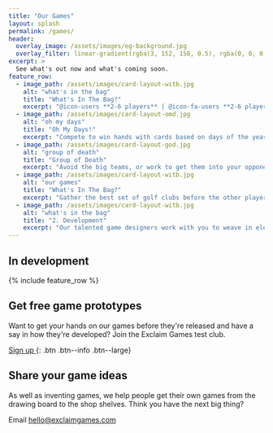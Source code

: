 ```yaml
---
title: "Our Games"
layout: splash
permalink: /games/
header:
  overlay_image: /assets/images/eg-background.jpg
  overlay_filter: linear-gradient(rgba(3, 152, 158, 0.5), rgba(0, 0, 0, 0.5))
excerpt: >
  See what's out now and what's coming soon.
feature_row:
  - image_path: /assets/images/card-layout-witb.jpg
    alt: "what's in the bag"
    title: "What's In The Bag?"
    excerpt: "@icon-users **2-6 players** | @icon-fa-users **2-6 players** | @fa-users **2-6 players** :fa-users: <br> Gather the best set of golf clubs before the other players do. A hand building game with plenty of power-ups and penalties."
  - image_path: /assets/images/card-layout-omd.jpg
    alt: "oh my days"
    title: "Oh My Days!"
    excerpt: "Compete to win hands with cards based on days of the year. A strategic trick taking game with a unique blackjack-style twist."
  - image_path: /assets/images/card-layout-god.jpg
    alt: "group of death"
    title: "Group of Death"
    excerpt: "Avoid the big teams, or work to get them into your opponent's hand. A fast-paced card drafting game that mimics a World Cup draw."
  - image_path: /assets/images/card-layout-witb.jpg
    alt: "our games"
    title: "What's In The Bag?"
    excerpt: "Gather the best set of golf clubs before the other players do. A hand building game with plenty of power-ups and penalties."
  - image_path: /assets/images/card-layout-witb.jpg
    alt: "what's in the bag"
    title: "2. Development"
    excerpt: "Our talented game designers work with you to weave in elements of your brand into the gameplay and artwork."
---
```


## In development

{% include feature_row %}

## Get free game prototypes

Want to get your hands on our games before they're released and have a say in how they're developed? Join the Exclaim Games test club.

[Sign up <i class="fa fa-angle-right"></i>](https://exclaimgames.beehiiv.com/subscribe){: .btn .btn--info .btn--large}

## Share your game ideas

As well as inventing games, we help people get their own games from the drawing board to the shop shelves. Think you have the next big thing?

Email [hello@exclaimgames.com](mailto:hello@exclaimgames.com)

